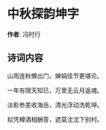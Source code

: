 # 中秋探韵坤字

**作者**: 冯时行

## 诗词内容

山雨连秋懒出门，婵娟佳节更堪论。

一年有限天知已，万里无云月返魂。

淡影参差收海岳，清光浮动洗乾坤。

拟凭樽酒相酬答，遮莫沈沈下别村。

